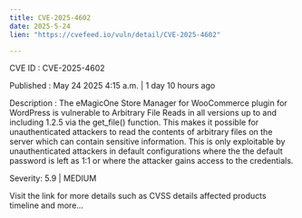 ```yaml
---
title: CVE-2025-4602
date: 2025-5-24
lien: "https://cvefeed.io/vuln/detail/CVE-2025-4602"

---
```


CVE ID : CVE-2025-4602

Published :  May 24
2025
4:15 a.m. | 1 day
10 hours ago

Description : The eMagicOne Store Manager for WooCommerce plugin for WordPress is vulnerable to Arbitrary File Reads in all versions up to
and including
1.2.5 via the get_file() function. This makes it possible for unauthenticated attackers to read the contents of arbitrary files on the server
which can contain sensitive information. This is only exploitable by unauthenticated attackers in default configurations where the the default password is left as 1:1
or where the attacker gains access to the credentials.

Severity: 5.9 | MEDIUM

Visit the link for more details
such as CVSS details
affected products
timeline
and more...
